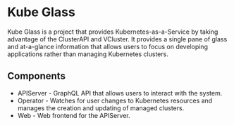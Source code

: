 # Kube Glass

Kube Glass is a project that provides Kubernetes-as-a-Service by taking advantage of the ClusterAPI and VCluster.
It provides a single pane of glass and at-a-glance information that allows users to focus on developing applications rather than managing Kubernetes clusters.

## Components

* APIServer - GraphQL API that allows users to interact with the system.
* Operator - Watches for user changes to Kubernetes resources and manages the creation and updating of managed clusters.
* Web - Web frontend for the APIServer.
